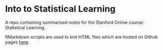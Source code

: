 # Into to Statistical Learning

A repo containing summarised notes for the Stanford Online course: Statistical Learning.

RMarkdown scripts are used to knit HTML files which are hosted on Github pages [here](https://andrew-pollock.github.io/Into_to_Statistical_Learning/).
